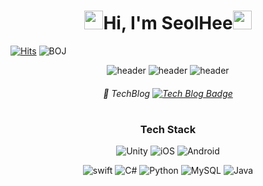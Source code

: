 <div align="center">

<h1><!--<img src="https://emojis.slackmojis.com/emojis/images/1613817395/13991/heart-3d.gif?1613817395" width="30">--><img src="https://emojis.slackmojis.com/emojis/images/1615277433/18503/sparkle_stars.gif?1615277433" width="30">Hi, I'm SeolHee<img src="https://emojis.slackmojis.com/emojis/images/1613364825/12945/twinkle_stars.gif?1613364825" width="30"/><!--<img src="https://emojis.slackmojis.com/emojis/images/1613422795/13055/heart_spin.gif?1613422795" width="30"/>--></h1>
 <!--
https://slackmojis.com/
-->
 
</div>

[![Hits](https://hits.seeyoufarm.com/api/count/incr/badge.svg?url=https%3A%2F%2Fgithub.com%2Fseolhee2750&count_bg=%23A996BA&title_bg=%23B6AA00&icon=&icon_color=%23E7E7E7&title=hits&edge_flat=false)](https://hits.seeyoufarm.com) ![BOJ](https://img.shields.io/badge/solved.ac-G3-DCA900) &nbsp;

<div align="center">

![header](https://capsule-render.vercel.app/api?type=cylinder&height=30&section=header&text=seolhee%20github&fontSize=60&color=e6e6fa&fontColor=ffc81e)
![header](https://capsule-render.vercel.app/api?type=cylinder&height=30&section=header&text=seolhee%20github&fontSize=60&color=b9bada&fontColor=ffc81e)
![header](https://capsule-render.vercel.app/api?type=cylinder&height=30&section=header&text=seolhee%20github&fontSize=60&color=b098c1&fontColor=ffc81e)
<!--
https://github.com/kyechan99/capsule-render#wave
-->
<!--
https://m.blog.naver.com/PostView.naver?isHttpsRedirect=true&blogId=koggoma_&logNo=110129934787
-->
<!--
https://kr.freepik.com/premium-vector/blue-and-purple-color-palette-with-hex_13030875.htm
-->

###### 📎 TechBlog [![Tech Blog Badge](https://img.shields.io/badge/-tech%20blog-yellow?logo=bookstack&logoColor=FF2C8C)](https://seolhee2750.tistory.com/)

<h1></h1>
 
### Tech Stack
![Unity](https://img.shields.io/badge/-Unity-C57FA7?logo=Unity&logoColor=FFF423) ![iOS](https://img.shields.io/badge/-iOS-6E74D3?logo=Apple&logoColor=B3CEED) ![Android](https://img.shields.io/badge/-Android-839158?logo=Android&logoColor=white)
 
![swift](https://img.shields.io/badge/-swift-C26F1E?logo=swift&logoColor=EEAEAE) ![C#](https://img.shields.io/badge/-C%23-4D8ABA?logo=C#&logoColor=white) ![Python](https://img.shields.io/badge/-Python-886CA7?logo=Python&logoColor=CCFFCE) ![MySQL](https://img.shields.io/badge/-MySQL-B0944B?logo=MySQL&logoColor=51F7FF) ![Java](https://img.shields.io/badge/-Java-red)
 
</div>
